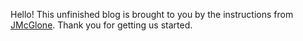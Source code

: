 Hello! This unfinished blog is brought to you by the instructions from [JMcGlone](http://jmcglone.com/guides/github-pages/). Thank you for getting us started.
